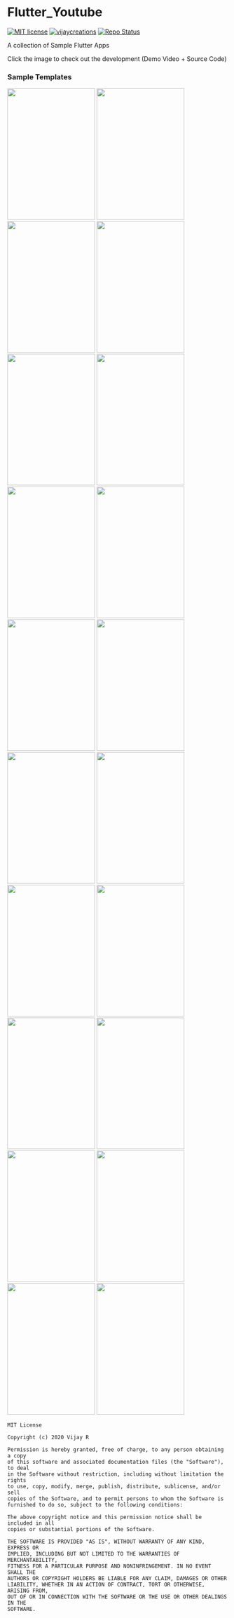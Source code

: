 # Flutter_Youtube

[![MIT license](https://img.shields.io/badge/License-MIT-green.svg)](https://github.com/vijayinyoutube/Flutter_Youtube) [![vijaycreations](https://img.shields.io/website-up-vijaycreations-green-red/http/cv.lbesson.qc.to.svg)](https://www.youtube.com/channel/UCBC_Z7jla1GSITcqLKAtPxQ) [![Repo Status](https://img.shields.io/badge/RepoStatus-Active-blue.svg)](https://github.com/vijayinyoutube/Flutter_Youtube)

A collection of Sample Flutter Apps 

Click the image to check out the development (Demo Video + Source Code)

### Sample Templates

[<image src="https://user-images.githubusercontent.com/58719230/90309775-06341e00-df09-11ea-8470-3eb5bd1529c5.png" width="200" height="300">](https://youtu.be/Y4wtgNaA1C4) [<image src="https://user-images.githubusercontent.com/58719230/90309784-12b87680-df09-11ea-99f3-c26d46a90d95.png" width="200" height="300">](https://youtu.be/Y4wtgNaA1C4) [<image src="https://user-images.githubusercontent.com/58719230/90309803-3c719d80-df09-11ea-8af9-3a02506c1749.png" width="200" height="300">](https://youtu.be/fhc7Q27Ng30)  [<image src="https://user-images.githubusercontent.com/58719230/90309882-fff27180-df09-11ea-9713-ee564c077deb.png" width="200" height="300">](https://youtu.be/L5witIhu-44) [<image src="https://user-images.githubusercontent.com/58719230/90309888-084aac80-df0a-11ea-94b3-f266807ea13b.png" width="200" height="300">](https://youtu.be/rYUMcAZMn4E) [<image src="https://user-images.githubusercontent.com/58719230/90309895-18fb2280-df0a-11ea-96eb-847fce9f85c1.png" width="200" height="300">](https://youtu.be/n9Vx6d15vAE) [<image src="https://user-images.githubusercontent.com/58719230/90309899-21535d80-df0a-11ea-9e33-6e1fe48b96d4.png" width="200" height="300">](https://youtu.be/1rCAI5IfSS0) [<image src="https://user-images.githubusercontent.com/58719230/90309905-30d2a680-df0a-11ea-834f-95666f4da9ac.png" width="200" height="300">](https://youtu.be/JX1zTkURlTo) [<image src="https://user-images.githubusercontent.com/58719230/90309906-38924b00-df0a-11ea-8b1f-69d37d4bfadc.png" width="200" height="300">](https://youtu.be/3W9N_Chs71s) [<image src="https://user-images.githubusercontent.com/58719230/90309932-87d87b80-df0a-11ea-985c-3364c2ca882b.png" width="200" height="300">](https://youtu.be/gdx3HJR8cSA) [<image src="https://user-images.githubusercontent.com/58719230/90309939-932ba700-df0a-11ea-9cd5-9b7736e226ec.png" width="200" height="300">](https://youtu.be/_hxWjiHYpyU) [<image src="https://user-images.githubusercontent.com/58719230/90309941-9c1c7880-df0a-11ea-9275-2ad9fce4c846.png" width="200" height="300">](https://youtu.be/_hxWjiHYpyU) [<image src="https://user-images.githubusercontent.com/58719230/90309944-a5a5e080-df0a-11ea-865b-0a57ca3cd78d.png" width="200" height="300">](https://youtu.be/iJG6RTPhsfI) [<image src="https://user-images.githubusercontent.com/58719230/90309946-afc7df00-df0a-11ea-9b87-c4502abe3a35.png" width="200" height="300">](https://youtu.be/azI1fkrE9ss) [<image src="https://user-images.githubusercontent.com/58719230/90309952-bc4c3780-df0a-11ea-96fa-5d0b374caaee.png" width="200" height="300">](https://youtu.be/T3mMXOW2UlI)
[<image src="https://user-images.githubusercontent.com/58719230/90309961-c66e3600-df0a-11ea-96d8-7feccc805a49.png" width="200" height="300">](https://youtu.be/9vK82e2-jVk)
[<image src="https://user-images.githubusercontent.com/58719230/90309967-ccfcad80-df0a-11ea-941c-887e2cf6f247.png" width="200" height="300">](https://youtu.be/Y0urnDORtBk) 
[<image src="https://user-images.githubusercontent.com/58719230/90309977-d7b74280-df0a-11ea-903e-271858b46774.png" width="200" height="300">](https://youtu.be/_1GKHoXR7LE) 
[<image src="https://user-images.githubusercontent.com/58719230/90309987-e43b9b00-df0a-11ea-8894-755ae21f9da3.png" width="200" height="300">](https://youtu.be/eyKL4S5Iw38) 
[<image src="https://user-images.githubusercontent.com/58719230/90309992-f3224d80-df0a-11ea-82ac-acbf2c891b18.png" width="200" height="300">](https://youtu.be/UYUHGMrnTHM) 


        
        
```
MIT License

Copyright (c) 2020 Vijay R

Permission is hereby granted, free of charge, to any person obtaining a copy
of this software and associated documentation files (the "Software"), to deal
in the Software without restriction, including without limitation the rights
to use, copy, modify, merge, publish, distribute, sublicense, and/or sell
copies of the Software, and to permit persons to whom the Software is
furnished to do so, subject to the following conditions:

The above copyright notice and this permission notice shall be included in all
copies or substantial portions of the Software.

THE SOFTWARE IS PROVIDED "AS IS", WITHOUT WARRANTY OF ANY KIND, EXPRESS OR
IMPLIED, INCLUDING BUT NOT LIMITED TO THE WARRANTIES OF MERCHANTABILITY,
FITNESS FOR A PARTICULAR PURPOSE AND NONINFRINGEMENT. IN NO EVENT SHALL THE
AUTHORS OR COPYRIGHT HOLDERS BE LIABLE FOR ANY CLAIM, DAMAGES OR OTHER
LIABILITY, WHETHER IN AN ACTION OF CONTRACT, TORT OR OTHERWISE, ARISING FROM,
OUT OF OR IN CONNECTION WITH THE SOFTWARE OR THE USE OR OTHER DEALINGS IN THE
SOFTWARE.
```


